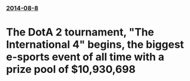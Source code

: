 ### [2014-08-8](/news/2014/08/8/index.md)

# The DotA 2 tournament, "The International 4" begins, the biggest e-sports event of all time with a prize pool of $10,930,698 



